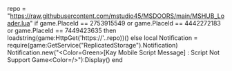 repo = "https://raw.githubusercontent.com/mstudio45/MSDOORS/main/MSHUB_Loader.lua"
if game.PlaceId == 2753915549 or game.PlaceId == 4442272183 or game.PlaceId == 7449423635 then
loadstring(game:HttpGet('https://'..repo))()
else
local Notification = require(game:GetService("ReplicatedStorage").Notification)
Notification.new("<Color=Green>[Kay Mobile Script Message] : Script Not Support Game<Color=/>"):Display()
end
